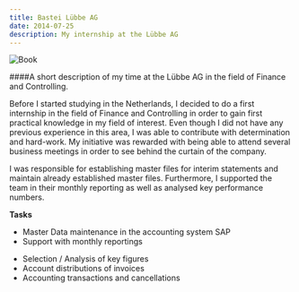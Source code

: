 ```yaml
---
title: Bastei Lübbe AG
date: 2014-07-25
description: My internship at the Lübbe AG
---
```


![Book](img/1200/16x9/Book.jpg)

####A short description of my time at the Lübbe AG in the field of Finance and Controlling.

Before I started studying in the Netherlands, I decided to do a first internship in the field of Finance and Controlling in order to gain first practical knowledge in my field of interest. Even though I did not have any previous experience in this area, I was able to contribute with determination and hard-work. My initiative was rewarded with being able to attend several business meetings in order to see behind the curtain of the company.

I was responsible for establishing master files for interim statements and maintain already established master files. Furthermore, I supported the team in their monthly reporting as well as analysed key performance numbers.

**Tasks**

- Master Data maintenance in the accounting system SAP
- Support with monthly reportings

* Selection / Analysis of key figures
* Account distributions of invoices
* Accounting transactions and cancellations
